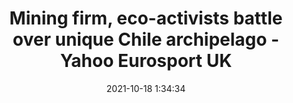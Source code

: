 ---
"title": "Mining firm, eco-activists battle over unique Chile archipelago - Yahoo Eurosport UK"
"date": "2021-10-18 1:34:34"
"feed_name": "GOOGLENEWSMINING"
"feed_website": "https://news.google.com/search?q=mining%2Bincident&hl=en-US&gl=US&ceid=US:en"
"feed_rss": "https://news.google.com/rss/search?q=mining%2Bincident&hl=en-US&gl=US&ceid=US:en"
"link": "https://uk.movies.yahoo.com/mining-firm-eco-activists-battle-012424732.html"
"source": "{'href': 'https://uk.movies.yahoo.com', 'title': 'Yahoo Eurosport UK'}"
"file": "_posts/2021-1-1-012af6169f0fe14143a87302843bd8e19d0e5ca4.md"
"accident": "0"
"drilling": "0"
"represented_by": "0"
"dead": "0"
"injured": "0"
"arrested": "0"
"place": "unknown place"
"where": "unknown site"
"causes": "unknown"
"place_uri": "unknown place"
---